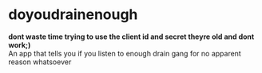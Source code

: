 # doyoudrainenough
<b>dont waste time trying to use the client id and secret theyre old and dont work;)</b> <br>
An app that tells you if you listen to enough drain gang for no apparent reason whatsoever
